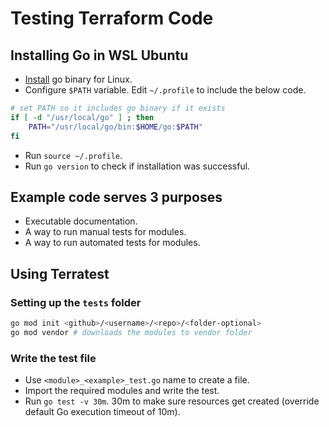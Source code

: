 # Testing Terraform Code

## Installing Go in WSL Ubuntu
+ [Install](https://golang.org/doc/install) go binary for Linux.
+ Configure `$PATH` variable. Edit `~/.profile` to include the below code.
```bash
# set PATH so it includes go binary if it exists
if [ -d "/usr/local/go" ] ; then
    PATH="/usr/local/go/bin:$HOME/go:$PATH"
fi
```
+ Run `source ~/.profile`.
+ Run `go version` to check if installation was successful.

## Example code serves 3 purposes
+ Executable documentation.
+ A way to run manual tests for modules.
+ A way to run automated tests for modules.

## Using Terratest
### Setting up the `tests` folder
```bash
go mod init <github>/<username>/<repo>/<folder-optional>
go mod vendor # downloads the modules to vendor folder
```

### Write the test file
+ Use `<module>_<example>_test.go` name to create a file.
+ Import the required modules and write the test.
+ Run `go test -v 30m`. 30m to make sure resources get created (override default Go execution timeout of 10m).